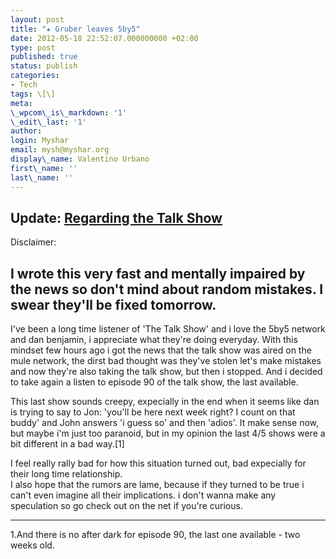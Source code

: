 ```yaml
---
layout: post
title: "★ Gruber leaves 5by5"
date: 2012-05-18 22:52:07.000000000 +02:00
type: post
published: true
status: publish
categories:
- Tech
tags: \[\]
meta:
\_wpcom\_is\_markdown: '1'
\_edit\_last: '1'
author:
login: Myshar
email: mysh@myshar.org
display\_name: Valentino Urbano
first\_name: ''
last\_name: ''
---
```


## Update: [Regarding the Talk Show][0]  

Disclaimer:

## I wrote this very fast and mentally impaired by the news so don't mind about random mistakes. I swear they'll be fixed tomorrow.

I've been a long time listener of 'The Talk Show' and i love the 5by5 network and dan benjamin, i appreciate what they're doing everyday. With this mindset few hours ago i got the news that the talk show was aired on the mule network, the dirst bad thought was they've stolen let's make mistakes and now they're also taking the talk show, but then i stopped. And i decided to take again a listen to episode 90 of the talk show, the last available.

This last show sounds creepy, expecially in the end when it seems like dan is trying to say to Jon: 'you'll be here next week right? I count on that buddy' and John answers 'i guess so' and then 'adios'. It make sense now, but maybe i'm just too paranoid, but in my opinion the last 4/5 shows were a bit different in a bad way.\[1\]

I feel really rally bad for how this situation turned out, bad expecially for their long time relationship.  
I also hope that the rumors are lame, because if they turned to be true i can't even imagine all their implications. i don't wanna make any speculation so go check out on the net if you're curious.

---

1.And there is no after dark for episode 90, the last one available - two weeks old.



[0]: http://anythingapple.altervista.org/2012/05/regarding-the-talk-show/ "Regarding the Talk Show"